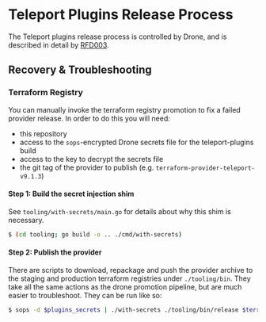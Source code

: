 # Teleport Plugins Release Process

The Teleport plugins release process is controlled by Drone, and is described in detail by [RFD003](./rfd0003-teleport-plugins-versioning.md).

## Recovery & Troubleshooting

### Terraform Registry

You can manually invoke the terraform registry promotion to fix a failed
provider release. In order to do this you will need:

* this repository
* access to the `sops`-encrypted Drone secrets file for the teleport-plugins
  build
* access to the key to decrypt the secrets file
* the git tag of the provider to publish (e.g. `terraform-provider-teleport-v9.1.3`)
  
#### Step 1: Build the secret injection shim

See `tooling/with-secrets/main.go` for details about why this shim is necessary.

```sh
$ (cd tooling; go build -o .. ./cmd/with-secrets)
```

#### Step 2: Publish the provider

There are scripts to download, repackage and push the provider archive to the
staging and production terraform registries under `./tooling/bin`. They take all
the same actions as the drone promotion pipeline, but are much easier to
troubleshoot. They can be run like so:

```sh
$ sops -d $plugins_secrets | ./with-secrets ./tooling/bin/release $terraform_provider_version
```